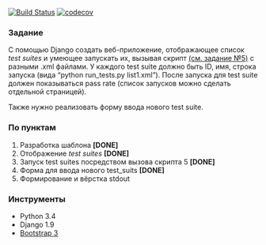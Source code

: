 [![Build Status](https://travis-ci.org/PetrovKP/test-suites.svg?branch=master)](https://travis-ci.org/PetrovKP/test-suites)   [![codecov](https://codecov.io/gh/PetrovKP/test-suites/branch/master/graph/badge.svg)](https://codecov.io/gh/PetrovKP/test-suites)

### Задание
С помощью Django создать веб-приложение, отображающее список *test suites* 
и умеющее запускать их, вызывая скрипт [(см. задание №5)](https://docs.google.com/document/d/19t4FpTjurzWBo3JUpCWCyrxyKgtHwtAVL-nV9qza7cM/edit) с разными .xml файлами. У каждого test suite должно быть ID, имя, строка запуска (вида “python run_tests.py list1.xml”). После запуска для test suite должен показываться pass rate (список запусков можно сделать отдельной страницей).

Также нужно реализовать форму ввода нового test suite.

### По пунктам

1.  Разработка шаблона **[DONE]**
1.  Отображение *test suites* **[DONE]**
1.  Запуск test suites посредством вызова скрипта 5 **[DONE]**
1.  Форма для ввода нового test_suits **[DONE]**
1.  Формирование и вёрстка stdout

### Инструменты

* Python  3.4
* Django  1.9
* [Bootstrap 3](https://github.com/dyve/django-bootstrap3)
